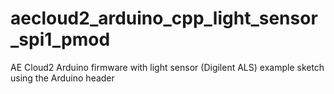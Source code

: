# aecloud2_arduino_cpp_light_sensor_spi1_pmod
AE Cloud2 Arduino firmware with light sensor (Digilent ALS) example sketch using the Arduino header
